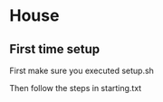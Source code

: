 # House
## First time setup
First make sure you executed setup.sh

Then follow the steps in starting.txt
